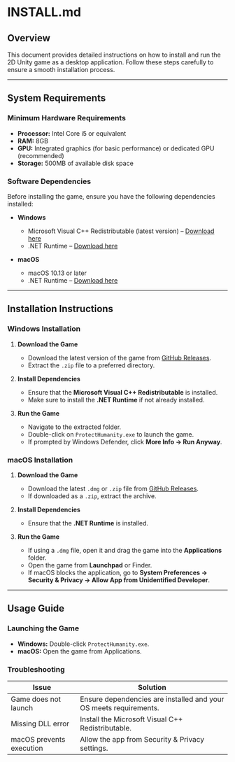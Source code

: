 # INSTALL.md

## Overview
This document provides detailed instructions on how to install and run the 2D Unity game as a desktop application. Follow these steps carefully to ensure a smooth installation process.

---

## System Requirements

### Minimum Hardware Requirements
- **Processor:** Intel Core i5 or equivalent
- **RAM:** 8GB
- **GPU:** Integrated graphics (for basic performance) or dedicated GPU (recommended)
- **Storage:** 500MB of available disk space

### Software Dependencies
Before installing the game, ensure you have the following dependencies installed:

- **Windows**
  - Microsoft Visual C++ Redistributable (latest version) – [Download here](https://aka.ms/vs/17/release/vc_redist.x64.exe)
  - .NET Runtime – [Download here](https://dotnet.microsoft.com/en-us/download/dotnet)

- **macOS**
  - macOS 10.13 or later
  - .NET Runtime – [Download here](https://dotnet.microsoft.com/en-us/download/dotnet)

---

## Installation Instructions

### Windows Installation
1. **Download the Game**
   - Download the latest version of the game from [GitHub Releases](https://github.com/LitchDoctor/winter2025-group2-rpg/releases).
   - Extract the `.zip` file to a preferred directory.

2. **Install Dependencies**
   - Ensure that the **Microsoft Visual C++ Redistributable** is installed.
   - Make sure to install the **.NET Runtime** if not already installed.

3. **Run the Game**
   - Navigate to the extracted folder.
   - Double-click on `ProtectHumanity.exe` to launch the game.
   - If prompted by Windows Defender, click **More Info → Run Anyway**.

### macOS Installation
1. **Download the Game**
   - Download the latest `.dmg` or `.zip` file from [GitHub Releases](https://github.com/LitchDoctor/winter2025-group2-rpg/releases).
   - If downloaded as a `.zip`, extract the archive.

2. **Install Dependencies**
   - Ensure that the **.NET Runtime** is installed.

3. **Run the Game**
   - If using a `.dmg` file, open it and drag the game into the **Applications** folder.
   - Open the game from **Launchpad** or Finder.
   - If macOS blocks the application, go to **System Preferences → Security & Privacy → Allow App from Unidentified Developer**.

---

## Usage Guide
### Launching the Game
- **Windows:** Double-click `ProtectHumanity.exe`.
- **macOS:** Open the game from Applications.

### Troubleshooting
| Issue | Solution |
|--------|---------|
| Game does not launch | Ensure dependencies are installed and your OS meets requirements. |
| Missing DLL error | Install the Microsoft Visual C++ Redistributable. |
| macOS prevents execution | Allow the app from Security & Privacy settings. |
